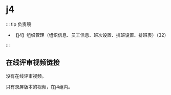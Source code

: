 # j4

::: tip 负责项

- 【j4】组织管理（组织信息、员工信息、班次设置、排班设置、排班表）（32）

:::

## 在线评审视频链接

没有在线评审视频。

只有录屏版本的视频，在j4组内。
